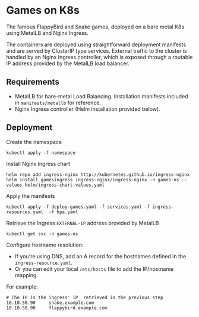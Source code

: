 # Games on K8s
The famous FlappyBird and Snake games, deployed on a bare metal K8s using MetalLB and Nginx Ingress.

The containers are deployed using straightforward deployment manifests and are served by ClusterIP type services. External traffic to the cluster is handled by an Nginx Ingress controller, which is exposed through a routable IP address provided by the MetalLB load balancer.

## Requirements

- MetalLB for bare-metal Load Balancing. Installation manifests included in `manifests/metallb` for reference.
- Nginx Ingress controller (Helm installation provided below).

## Deployment
Create the namespace
```
kubectl apply -f namespace
```

Install Nginx Ingress chart
```
helm repo add ingress-nginx http://kubernetes.github.io/ingress-nginx
helm install gamesingress ingress-nginx/ingress-nginx -n games-ns --values helm/ingress-chart-values.yaml
```

Apply the manifests
```
kubectl apply -f deploy-games.yaml -f services.yaml -f ingress-resources.yaml  -f hpa.yaml
```

Retrieve the Ingress `EXTERNAL-IP` address provided by MetalLB
```
kubectl get svc -n games-ns
```

Configure hostname resolution:
- If you're using DNS, add an A record for the hostnames defined in the `ingress-resource.yaml`.
- Or you can edit your local `/etc/hosts` file to add the IP/hostname mapping. 

For example:
```
# The IP is the ingress' IP  retrieved in the previous step
10.10.50.90     snake.example.com
10.10.50.90     flappybird.example.com
```
